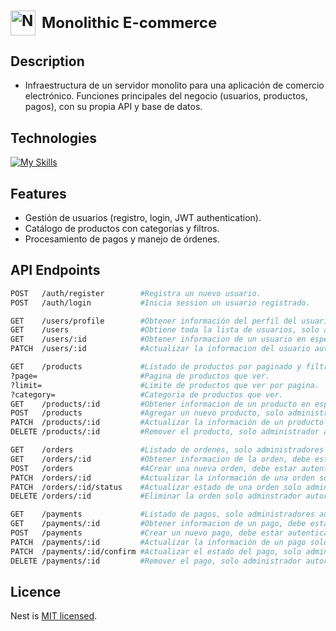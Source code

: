 <h1 style="font-size: 24px; font-weight: bold; display:flex; align-items: center; justify-content: left; gap: 10px">
    <img src="https://nestjs.com/img/logo-small.svg" width="40" alt="Nest Logo" />
    Monolithic E-commerce
</h1>

## Description
- Infraestructura de un servidor monolito para una aplicación de comercio electrónico. Funciones principales del negocio (usuarios, productos, pagos), con su propia API y base de datos.
## Technologies
[![My Skills](https://skillicons.dev/icons?i=nestjs,typescript,prisma,docker,postgres,&perline=6)](https://skillicons.dev)
## Features
- Gestión de usuarios (registro, login, JWT authentication).
- Catálogo de productos con categorías y filtros.
- Procesamiento de pagos y manejo de órdenes.
## API Endpoints
```bash
POST   /auth/register        #Registra un nuevo usuario.
POST   /auth/login           #Inicia session un usuario registrado.

GET    /users/profile        #Obtener información del perfil del usuario autenticado.
GET    /users                #Obtiene toda la lista de usuarios, solo administradores autorizados.
GET    /users/:id            #Obtener informacion de un usuario en especifico mediante id.
PATCH  /users/:id            #Actualizar la informacion del usuario autenticado mediante id.

GET    /products             #Listado de productos por paginado y filtrado de categorias.
?page=                       #Pagina de productos que ver.
?limit=                      #Limite de productos que ver por pagina.
?category=                   #Categoria de productos que ver.
GET    /products/:id         #Obtener informacion de un producto en especifico mediante id.
POST   /products             #Agregar un nuevo producto, solo administradores autorizados.
PATCH  /products/:id         #Actualizar la información de un producto solo adminstrador autorizado.
DELETE /products/:id         #Remover el producto, solo administrador autorizado.

GET    /orders               #Listado de ordenes, solo administradores autorizados.
GET    /orders/:id           #Obtener informacion de la orden, debe estar autenticado.
POST   /orders               #ACrear una nueva orden, debe estar autenticado.
PATCH  /orders/:id           #Actualizar la información de una orden solo adminstrador autorizado.
PATCH  /orders/:id/status    #Actualizar estado de una orden solo adminstrador autorizado.
DELETE /orders/:id           #Eliminar la orden solo adminstrador autorizado.

GET    /payments             #Listado de pagos, solo administradores autorizados.
GET    /payments/:id         #Obtener informacion de un pago, debe estar autenticado.
POST   /payments             #Crear un nuevo pago, debe estar autenticado.
PATCH  /payments/:id         #Actualizar la información de un pago solo adminstrador autorizado.
PATCH  /payments/:id/confirm #Actualizar el estado del pago, solo administrador autorizado.
DELETE /payments/:id         #Remover el pago, solo administrador autorizado.

```
## Licence
Nest is [MIT licensed](https://github.com/nestjs/nest/blob/master/LICENSE).
